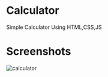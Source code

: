 # Calculator
Simple Calculator Using HTML,CSS,JS
# Screenshots
![calculator](https://github.com/TheGhossst/Hangman/assets/116820865/a3b7468b-1041-4470-8283-9b974d955362)
